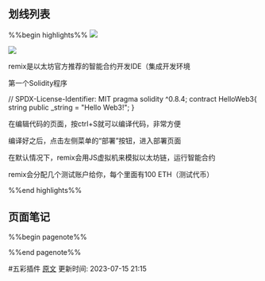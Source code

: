 
## 划线列表
%%begin highlights%%
![](https://www.wtf.academy/assets/images/1-1-59ec4df354181363259759212e42dad1.png)

![](https://www.wtf.academy/assets/images/1-2-e3548890cecc06c795a172d811ccc0e6.png)

remix是以太坊官方推荐的智能合约开发IDE（集成开发环境

第一个Solidity程序

// SPDX-License-Identifier: MIT
pragma solidity ^0.8.4;
contract HelloWeb3{
string public _string = "Hello Web3!";
}

在编辑代码的页面，按ctrl+S就可以编译代码，非常方便

编译好之后，点击左侧菜单的“部署”按钮，进入部署页面

在默认情况下，remix会用JS虚拟机来模拟以太坊链，运行智能合约

remix会分配几个测试账户给你，每个里面有100 ETH（测试代币）

%%end highlights%%

## 页面笔记
%%begin pagenote%%

%%end pagenote%%

 #五彩插件 [原文](https://www.wtf.academy/solidity-start/HelloWeb3/)
更新时间: 2023-07-15 21:15